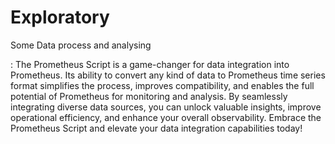 # Exploratory
Some Data process and analysing




:
The Prometheus Script is a game-changer for data integration into Prometheus. Its ability to convert any kind of data to Prometheus time series format simplifies the process, improves compatibility, and enables the full potential of Prometheus for monitoring and analysis. By seamlessly integrating diverse data sources, you can unlock valuable insights, improve operational efficiency, and enhance your overall observability. Embrace the Prometheus Script and elevate your data integration capabilities today!




